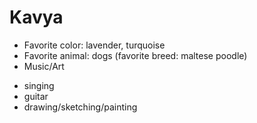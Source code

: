 # Kavya
* Favorite color: lavender, turquoise
* Favorite animal: dogs (favorite breed: maltese poodle)
* Music/Art
- singing
- guitar
- drawing/sketching/painting
